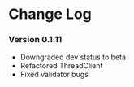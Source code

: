 # Change Log

### Version 0.1.11
* Downgraded dev status to beta
* Refactored ThreadClient
* Fixed validator bugs
